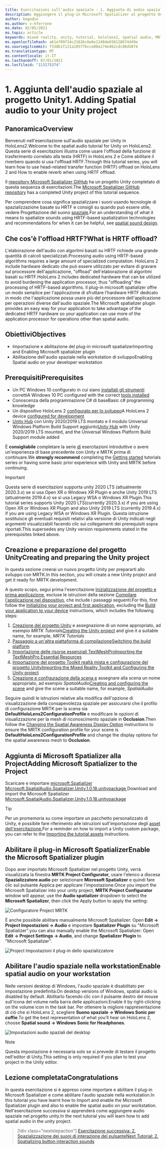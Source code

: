 ```yaml
---
title: Esercitazioni sull'audio spaziale - 1. Aggiunta di audio spaziale al progetto
description: Aggiungere il plug-in Microsoft Spatializer al progetto Unity per accedere HoloLens 2'offload hardware HRTF.
author: kegodin
ms.author: v-hferrone
ms.date: 02/05/2021
ms.topic: article
keywords: mixed reality, unity, tutorial, hololens2, spatial audio, MRTK, mixed reality toolkit, UWP, Windows 10, HRTF, head-related transfer function, reverb, Microsoft Spatializer
ms.openlocfilehash: a61e709f24c2162bc6e6e1248de658128674d49e
ms.sourcegitcommit: f338b1f121a10577bcce08a174e462cdc86d5874
ms.translationtype: MT
ms.contentlocale: it-IT
ms.lasthandoff: 07/01/2021
ms.locfileid: "113175374"
---
```

# <a name="1-adding-spatial-audio-to-your-unity-project"></a><span data-ttu-id="9a62e-105">1. Aggiunta dell'audio spaziale al progetto Unity</span><span class="sxs-lookup"><span data-stu-id="9a62e-105">1. Adding Spatial audio to your Unity project</span></span>

## <a name="overview"></a><span data-ttu-id="9a62e-106">Panoramica</span><span class="sxs-lookup"><span data-stu-id="9a62e-106">Overview</span></span>

<span data-ttu-id="9a62e-107">Benvenuti nell'esercitazione sull'audio spaziale per Unity in HoloLens2.</span><span class="sxs-lookup"><span data-stu-id="9a62e-107">Welcome to the spatial audio tutorial for Unity on HoloLens2.</span></span> <span data-ttu-id="9a62e-108">Questa serie di esercitazioni illustra come usare l'offload della funzione di trasferimento correlato alla testa (HRTF) in HoloLens 2 e Come abilitare il riverbero quando si usa l'offload HRTF.</span><span class="sxs-lookup"><span data-stu-id="9a62e-108">Through this tutorial series, you will learn how to use head-related transfer function (HRTF) offload on HoloLens 2 and How to enable reverb when using HRTF offload.</span></span>

<span data-ttu-id="9a62e-109">Il [repository Microsoft Spatializer GitHub](https://github.com/microsoft/spatialaudio-unity) ha un progetto Unity completato di questa sequenza di esercitazioni.</span><span class="sxs-lookup"><span data-stu-id="9a62e-109">The [Microsoft Spatializer GitHub repository](https://github.com/microsoft/spatialaudio-unity) has a completed Unity project of this tutorial sequence.</span></span>

<span data-ttu-id="9a62e-110">Per comprendere cosa significa spazializzare i suoni usando tecnologie di spazializzazione basate su HRTF e consigli su quando può essere utile, vedere Progettazione del suono [spaziale](/windows/mixed-reality/spatial-sound-design).</span><span class="sxs-lookup"><span data-stu-id="9a62e-110">For an understanding of what it means to spatialize sounds using HRTF-based spatialization technologies and recommendations for when it can be helpful, see [spatial sound design](/windows/mixed-reality/spatial-sound-design).</span></span>

## <a name="what-is-hrtf-offload"></a><span data-ttu-id="9a62e-111">Che cos'è l'offload HRTF?</span><span class="sxs-lookup"><span data-stu-id="9a62e-111">What is HRTF offload?</span></span>

<span data-ttu-id="9a62e-112">L'elaborazione dell'audio con algoritmi basati su HRTF richiede una grande quantità di calcoli specializzati.</span><span class="sxs-lookup"><span data-stu-id="9a62e-112">Processing audio using HRTF-based algorithms requires a large amount of specialized computation.</span></span> <span data-ttu-id="9a62e-113">HoloLens 2 include hardware dedicato che può essere utilizzato per evitare di gravare sul processore dell'applicazione, "offload" dell'elaborazione di algoritmi basati su HRTF.</span><span class="sxs-lookup"><span data-stu-id="9a62e-113">HoloLens 2 includes dedicated hardware that can be utilized to avoid burdening the application processor, thus "offloading" the processing of HRTF-based algorithms.</span></span>  <span data-ttu-id="9a62e-114">Il plug-in microsoft spatializer offre un modo semplice per l'applicazione di sfruttare l'hardware HRTF dedicato in modo che l'applicazione possa usare più del processore dell'applicazione per operazioni diverse dall'audio spaziale.</span><span class="sxs-lookup"><span data-stu-id="9a62e-114">The Microsoft spatializer plugin provides an easy way for your application to take advantage of the dedicated HRTF hardware so your application can use more of the application processor for operations other than spatial audio.</span></span>

## <a name="objectives"></a><span data-ttu-id="9a62e-115">Obiettivi</span><span class="sxs-lookup"><span data-stu-id="9a62e-115">Objectives</span></span>

* <span data-ttu-id="9a62e-116">Importazione e abilitazione del plug-in microsoft spatializer</span><span class="sxs-lookup"><span data-stu-id="9a62e-116">Importing and Enabling Microsoft spatializer plugin</span></span>
* <span data-ttu-id="9a62e-117">Abilitazione dell'audio spaziale nella workstation di sviluppo</span><span class="sxs-lookup"><span data-stu-id="9a62e-117">Enabling Spatial audio on your developer workstation</span></span>

## <a name="prerequisites"></a><span data-ttu-id="9a62e-118">Prerequisiti</span><span class="sxs-lookup"><span data-stu-id="9a62e-118">Prerequisites</span></span>

* <span data-ttu-id="9a62e-119">Un PC Windows 10 configurato in cui siano [installati gli strumenti](../../install-the-tools.md) corretti</span><span class="sxs-lookup"><span data-stu-id="9a62e-119">A Windows 10 PC configured with the correct [tools installed](../../install-the-tools.md)</span></span>
* <span data-ttu-id="9a62e-120">Conoscenza della programmazione C# di base</span><span class="sxs-lookup"><span data-stu-id="9a62e-120">Basic c# programming knowledge</span></span>
* <span data-ttu-id="9a62e-121">Un dispositivo HoloLens 2 [configurato per lo sviluppo](../../platform-capabilities-and-apis/using-visual-studio.md#enabling-developer-mode)</span><span class="sxs-lookup"><span data-stu-id="9a62e-121">A HoloLens 2 device [configured for development](../../platform-capabilities-and-apis/using-visual-studio.md#enabling-developer-mode)</span></span>
* <span data-ttu-id="9a62e-122"><a href="https://docs.unity3d.com/Manual/GettingStartedInstallingHub.html" target="_blank">Unity Hub</a> con Unity 2020/2019 LTS montato e il modulo Universal Windows Platform Build Support aggiunto</span><span class="sxs-lookup"><span data-stu-id="9a62e-122"><a href="https://docs.unity3d.com/Manual/GettingStartedInstallingHub.html" target="_blank">Unity Hub</a> with Unity 2020/2019 LTS mounted, and the Universal Windows Platform Build Support module added</span></span>

<span data-ttu-id="9a62e-123">È **consigliabile** completare la serie [di](mr-learning-base-01.md) esercitazioni introduttive o avere un'esperienza di base precedente con Unity e MRTK prima di continuare.</span><span class="sxs-lookup"><span data-stu-id="9a62e-123">We **strongly recommend** completing the [Getting started](mr-learning-base-01.md) tutorials series or having some basic prior experience with Unity and MRTK before continuing.</span></span>

> [!Important]
> <span data-ttu-id="9a62e-124">Questa serie di esercitazioni supporta unity 2020 LTS (attualmente 2020.3.x) se si usa Open XR o Windows XR Plugin e anche Unity 2019 LTS (attualmente 2019.4.x) se si usa Legacy WSA o Windows XR Plugin.</span><span class="sxs-lookup"><span data-stu-id="9a62e-124">This tutorial series supports Unity 2020 LTS(currently 2020.3.x) if you are using Open XR or Windows XR Plugin and also Unity 2019 LTS (currently 2019.4.x) if you are using Legacy WSA or Windows XR Plugin.</span></span> <span data-ttu-id="9a62e-125">Questa istruzione sostituisce gli eventuali requisiti relativi alla versione di Unity indicati negli argomenti visualizzabili facendo clic sui collegamenti dei prerequisiti sopra riportati.</span><span class="sxs-lookup"><span data-stu-id="9a62e-125">This supersedes any Unity version requirements stated in the prerequisites linked above.</span></span>

## <a name="creating-and-preparing-the-unity-project"></a><span data-ttu-id="9a62e-126">Creazione e preparazione del progetto Unity</span><span class="sxs-lookup"><span data-stu-id="9a62e-126">Creating and preparing the Unity project</span></span>

<span data-ttu-id="9a62e-127">In questa sezione creerai un nuovo progetto Unity per prepararti allo sviluppo con MRTK.</span><span class="sxs-lookup"><span data-stu-id="9a62e-127">In this section, you will create a new Unity project and get it ready for MRTK development.</span></span>

<span data-ttu-id="9a62e-128">A questo scopo, segui prima l'esercitazione [Inizializzazione del progetto e prima applicazione](mr-learning-base-02.md), escluse le istruzioni della sezione [Compilare l'applicazione nel dispositivo](mr-learning-base-02.md#building-your-application-to-your-hololens-2), che include i passaggi seguenti:</span><span class="sxs-lookup"><span data-stu-id="9a62e-128">For this, first follow the [Initializing your project and first application](mr-learning-base-02.md), excluding the [Build your application to your device](mr-learning-base-02.md#building-your-application-to-your-hololens-2) instructions, which includes the following steps:</span></span>

1. <span data-ttu-id="9a62e-129">[Creazione del progetto Unity](mr-learning-base-02.md#creating-the-unity-project) e assegnazione di un nome appropriato, ad esempio *MRTK Tutorials*</span><span class="sxs-lookup"><span data-stu-id="9a62e-129">[Creating the Unity project](mr-learning-base-02.md#creating-the-unity-project) and give it a suitable name, for example, *MRTK Tutorials*</span></span>
2. [<span data-ttu-id="9a62e-130">Passaggio a un'altra piattaforma di compilazione</span><span class="sxs-lookup"><span data-stu-id="9a62e-130">Switching the build platform</span></span>](mr-learning-base-02.md#configuring-the-unity-project)
3. [<span data-ttu-id="9a62e-131">Importazione delle risorse essenziali TextMeshPro</span><span class="sxs-lookup"><span data-stu-id="9a62e-131">Importing the TextMeshPro Essential Resources</span></span>](mr-learning-base-04.md#importing-the-textmeshpro-essential-resources)
4. [<span data-ttu-id="9a62e-132">Importazione del progetto Toolkit realtà mista e configurazione del progetto Unity</span><span class="sxs-lookup"><span data-stu-id="9a62e-132">Importing the Mixed Reality Toolkit and Configuring the Unity project</span></span>](mr-learning-base-02.md#importing-the-mixed-reality-toolkit-and-configuring-the-unity-project)
5. <span data-ttu-id="9a62e-133">[Creazione e configurazione della scena e](mr-learning-base-02.md#creating-the-scene-and-configuring-mrtk) assegnare alla scena un nome appropriato, ad esempio *SpatialAudio*</span><span class="sxs-lookup"><span data-stu-id="9a62e-133">[Creating and configuring the scene](mr-learning-base-02.md#creating-the-scene-and-configuring-mrtk) and give the scene a suitable name, for example, *SpatialAudio*</span></span>

<span data-ttu-id="9a62e-134">Seguire quindi [](mr-learning-base-03.md#changing-the-spatial-awareness-display-option) le istruzioni relative alla modifica dell'opzione di visualizzazione della consapevolezza spaziale per assicurarsi che il profilo di configurazione MRTK per la scena sia **DefaultHoloLens2ConfigurationProfile** e modificare le opzioni di visualizzazione per la mesh di riconoscimento spaziale in **Occlusion**.</span><span class="sxs-lookup"><span data-stu-id="9a62e-134">Then follow the [Changing the Spatial Awareness Display Option](mr-learning-base-03.md#changing-the-spatial-awareness-display-option) instructions to ensure the MRTK configuration profile for your scene is **DefaultHoloLens2ConfigurationProfile** and change the display options for the spatial awareness mesh to **Occlusion**.</span></span>

## <a name="adding-microsoft-spatializer-to-the-project"></a><span data-ttu-id="9a62e-135">Aggiunta di Microsoft Spatializer alla Project</span><span class="sxs-lookup"><span data-stu-id="9a62e-135">Adding Microsoft Spatializer to the Project</span></span>

<span data-ttu-id="9a62e-136">Scaricare e importare  <a href="https://github.com/microsoft/spatialaudio-unity/releases/download/v1.0.18/Microsoft.SpatialAudio.Spatializer.Unity.1.0.18.unitypackage" target="_blank">microsoft.Spatializer Microsoft.SpatialAudio.Spatializer.Unity.1.0.18.unitypackage </a></span><span class="sxs-lookup"><span data-stu-id="9a62e-136">Download and import the Microsoft Spatializer  <a href="https://github.com/microsoft/spatialaudio-unity/releases/download/v1.0.18/Microsoft.SpatialAudio.Spatializer.Unity.1.0.18.unitypackage" target="_blank">Microsoft.SpatialAudio.Spatializer.Unity.1.0.18.unitypackage </a></span></span>

>[!TIP]
> <span data-ttu-id="9a62e-137">Per un promemoria su come importare un pacchetto personalizzato di Unity, è possibile fare riferimento alle istruzioni sull'importazione degli [asset dell'esercitazione.](mr-learning-base-04.md#importing-the-tutorial-assets)</span><span class="sxs-lookup"><span data-stu-id="9a62e-137">For a reminder on how to import a Unity custom package, you can refer to the [Importing the tutorial assets](mr-learning-base-04.md#importing-the-tutorial-assets) instructions.</span></span>

## <a name="enable-the-microsoft-spatializer-plugin"></a><span data-ttu-id="9a62e-138">Abilitare il plug-in Microsoft Spatializer</span><span class="sxs-lookup"><span data-stu-id="9a62e-138">Enable the Microsoft Spatializer plugin</span></span>

<span data-ttu-id="9a62e-139">Dopo aver importato Microsoft Spatializer nel progetto Unity, verrà visualizzata la finestra **MRTK Project Configurator,** usare l'elenco a discesa **Spazializzatore audio** per selezionare **Microsoft Spatializer** e quindi fare clic sul pulsante Applica per applicare l'impostazione:</span><span class="sxs-lookup"><span data-stu-id="9a62e-139">Once you import the Microsoft Spatializer into your unity project, **MRTK Project Configurator** window will appear, use the **Audio spatializer** dropdown to select the **Microsoft Spatializer**, then click the Apply button to apply the setting:</span></span>

![Configuratore Project MRTK](images/spatial-audio/spatial-audio-01-section3-step1-1.PNG)

<span data-ttu-id="9a62e-141">È anche possibile abilitare manualmente Microsoft Spatializer: Open **Edit -> Project Impostazioni -> Audio** e impostare **Spatializer Plugin** su "Microsoft Spatializer".</span><span class="sxs-lookup"><span data-stu-id="9a62e-141">you can also manually enable the Microsoft Spatializer: Open **Edit -> Project Settings -> Audio**, and change **Spatializer Plugin** to "Microsoft Spatializer".</span></span>

![Project Impostazioni il plug-in dello spazializzatore](images/spatial-audio/spatial-audio-01-section3-step1-2.PNG)

## <a name="enable-spatial-audio-on-your-workstation"></a><span data-ttu-id="9a62e-143">Abilitare l'audio spaziale nella workstation</span><span class="sxs-lookup"><span data-stu-id="9a62e-143">Enable spatial audio on your workstation</span></span>

<span data-ttu-id="9a62e-144">Nelle versioni desktop di Windows, l'audio spaziale è disabilitato per impostazione predefinita.</span><span class="sxs-lookup"><span data-stu-id="9a62e-144">On desktop versions of Windows, spatial audio is disabled by default.</span></span> <span data-ttu-id="9a62e-145">Abilitarlo facendo clic con il pulsante destro del mouse sull'icona del volume nella barra delle applicazioni.</span><span class="sxs-lookup"><span data-stu-id="9a62e-145">Enable it by right-clicking on the volume icon in the task bar.</span></span> <span data-ttu-id="9a62e-146">Per ottenere la migliore rappresentazione di ciò che si HoloLens 2, scegliere **Suono spaziale -> Windows Sonic per cuffie**.</span><span class="sxs-lookup"><span data-stu-id="9a62e-146">To get the best representation of what you'll hear on HoloLens 2, choose **Spatial sound -> Windows Sonic for Headphones**.</span></span>

![Impostazioni audio spaziali del desktop](images/spatial-audio/spatial-audio-01-section4-step1-1.PNG)

> [!NOTE]
> <span data-ttu-id="9a62e-148">Questa impostazione è necessaria solo se si prevede di testare il progetto nell'editor di Unity.</span><span class="sxs-lookup"><span data-stu-id="9a62e-148">This setting is only required if you plan to test your project in the Unity editor.</span></span>

## <a name="congratulations"></a><span data-ttu-id="9a62e-149">Lezione completata</span><span class="sxs-lookup"><span data-stu-id="9a62e-149">Congratulations</span></span>

<span data-ttu-id="9a62e-150">In questa esercitazione si è appreso come importare e abilitare il plug-in Microsoft Spatializer e come abilitare l'audio spaziale nella workstation.</span><span class="sxs-lookup"><span data-stu-id="9a62e-150">In this tutorial you have learnt how to Import and enable the Microsoft Spatializer plugin and also to enable the spatial audio on your workstation.</span></span>
<span data-ttu-id="9a62e-151">Nell'esercitazione successiva si apprenderà come aggiungere audio spaziale nel progetto unity.</span><span class="sxs-lookup"><span data-stu-id="9a62e-151">In the next tutorial you will learn how to add spatial audio in the unity project.</span></span>

> [!div class="nextstepaction"]
> [<span data-ttu-id="9a62e-152">Esercitazione successiva: 2. Spazializzazione dei suoni di interazione del pulsante</span><span class="sxs-lookup"><span data-stu-id="9a62e-152">Next Tutorial: 2. Spatializing button interaction sounds</span></span>](unity-spatial-audio-ch2.md)
